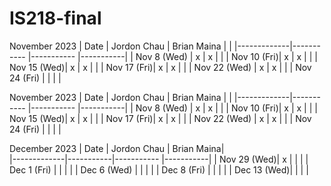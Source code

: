 # IS218-final
November 2023
| Date        | Jordon Chau | Brian Maina |           |
|-------------|-----------  |-----------  |-----------|
| Nov 8 (Wed) |     x       |    x         |           |
| Nov 10 (Fri)|     x        |    x         |           |
| Nov 15 (Wed)|     x        |    x         |           |
| Nov 17 (Fri)|     x        |        x     |           |
| Nov 22 (Wed) |     x       |       x      |           |  <!-- Skipped for Thanksgiving -->
| Nov 24 (Fri) |            |             |           |  <!-- Skipped for Thanksgiving -->


November 2023
| Date        | Jordon Chau | Brian Maina |           |
|-------------|-----------  |-----------  |-----------|
| Nov 8 (Wed) |     x       |    x         |           |
| Nov 10 (Fri)|     x        |    x         |           |
| Nov 15 (Wed)|     x        |    x         |           |
| Nov 17 (Fri)|     x        |        x     |           |
| Nov 22 (Wed) |     x       |       x      |           |  <!-- Skipped for Thanksgiving -->
| Nov 24 (Fri) |            |             |           |  <!-- Skipped for Thanksgiving -->

December 2023
| Date        | Jordon Chau | Brian Maina|  
|-------------|-----------|-----------   |-----------|
| Nov 29 (Wed)|     x      |              |           |
| Dec 1 (Fri) |           |              |           |
| Dec 6 (Wed) |           |              |           |
| Dec 8 (Fri) |           |              |           |
| Dec 13 (Wed)|           |              |           |
